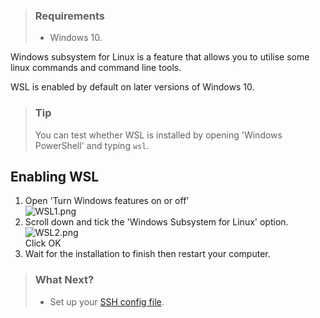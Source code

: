 > ### Requirements
>
> -   Windows 10.

Windows subsystem for Linux is a feature that allows you to utilise some
linux commands and command line tools.

WSL is enabled by default on later versions of Windows 10.

> ### Tip
>
> You can test whether WSL is installed by opening 'Windows PowerShell'
> and typing `wsl`.

## Enabling WSL

1.  Open 'Turn Windows features on or off'  
    ![WSL1.png](mkdocs/includes/images/WSL1.png)
2.  Scroll down and tick the 'Windows Subsystem for Linux' option.  
    ![WSL2.png](mkdocs/includes/images/WSL2.png)  
    Click OK
3.  Wait for the installation to finish then restart your computer.

> ### What Next?
>
> -   Set up your [SSH config
>     file](https://support.nesi.org.nz/hc/en-gb/articles/360000625535).
